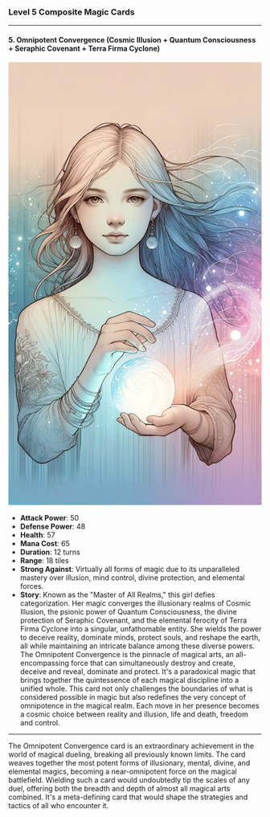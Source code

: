### Level 5 Composite Magic Cards

---

#### 5. Omnipotent Convergence (Cosmic Illusion + Quantum Consciousness + Seraphic Covenant + Terra Firma Cyclone)

![Master of All Realms](./MasterofAllRealms.png)

- **Attack Power**: 50
- **Defense Power**: 48
- **Health**: 57
- **Mana Cost**: 65
- **Duration**: 12 turns
- **Range**: 18 tiles
- **Strong Against**: Virtually all forms of magic due to its unparalleled mastery over illusion, mind control, divine protection, and elemental forces.
- **Story**: Known as the "Master of All Realms," this girl defies categorization. Her magic converges the illusionary realms of Cosmic Illusion, the psionic power of Quantum Consciousness, the divine protection of Seraphic Covenant, and the elemental ferocity of Terra Firma Cyclone into a singular, unfathomable entity. She wields the power to deceive reality, dominate minds, protect souls, and reshape the earth, all while maintaining an intricate balance among these diverse powers. The Omnipotent Convergence is the pinnacle of magical arts, an all-encompassing force that can simultaneously destroy and create, deceive and reveal, dominate and protect. It's a paradoxical magic that brings together the quintessence of each magical discipline into a unified whole. This card not only challenges the boundaries of what is considered possible in magic but also redefines the very concept of omnipotence in the magical realm. Each move in her presence becomes a cosmic choice between reality and illusion, life and death, freedom and control.

---

The Omnipotent Convergence card is an extraordinary achievement in the world of magical dueling, breaking all previously known limits. The card weaves together the most potent forms of illusionary, mental, divine, and elemental magics, becoming a near-omnipotent force on the magical battlefield. Wielding such a card would undoubtedly tip the scales of any duel, offering both the breadth and depth of almost all magical arts combined. It's a meta-defining card that would shape the strategies and tactics of all who encounter it.